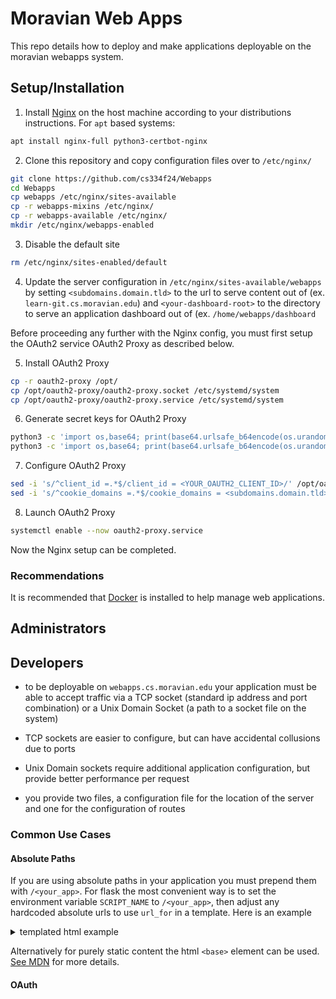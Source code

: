 # Moravian Web Apps

This repo details how to deploy and make applications deployable on the moravian webapps system.

## Setup/Installation

1. Install [Nginx](https://github.com/nginx/nginx?tab=readme-ov-file#downloading-and-installing) on the host machine according to your distributions instructions. For `apt` based systems:

```bash
apt install nginx-full python3-certbot-nginx
```

2. Clone this repository and copy configuration files over to `/etc/nginx/`

```bash
git clone https://github.com/cs334f24/Webapps
cd Webapps
cp webapps /etc/nginx/sites-available
cp -r webapps-mixins /etc/nginx/
cp -r webapps-available /etc/nginx/
mkdir /etc/nginx/webapps-enabled
```

3. Disable the default site

```bash
rm /etc/nginx/sites-enabled/default
```

4. Update the server configuration in `/etc/nginx/sites-available/webapps` by setting `<subdomains.domain.tld>` to the url to serve content out of (ex. `learn-git.cs.moravian.edu`) and `<your-dashboard-root>` to the directory to serve an application dashboard out of (ex. `/home/webapps/dashboard`

Before proceeding any further with the Nginx config, you must first setup the OAuth2 service OAuth2 Proxy as described below.

5. Install OAuth2 Proxy

```bash
cp -r oauth2-proxy /opt/
cp /opt/oauth2-proxy/oauth2-proxy.socket /etc/systemd/system
cp /opt/oauth2-proxy/oauth2-proxy.service /etc/systemd/system
```

6. Generate secret keys for OAuth2 Proxy

```bash
python3 -c 'import os,base64; print(base64.urlsafe_b64encode(os.urandom(32)).decode())' > /opt/oauth2-proxy/oauth_client_secret.env
python3 -c 'import os,base64; print(base64.urlsafe_b64encode(os.urandom(32)).decode())' > /opt/oauth2-proxy/secure_cookie_secret.env
```

7. Configure OAuth2 Proxy

```bash
sed -i 's/^client_id =.*$/client_id = <YOUR_OAUTH2_CLIENT_ID>/' /opt/oauth2-proxy/config/oauth2-proxy.cfg
sed -i 's/^cookie_domains =.*$/cookie_domains = <subdomains.domain.tld>/' /opt/oauth2-proxy/config/oauth2-proxy.cfg
```

8. Launch OAuth2 Proxy

```bash
systemctl enable --now oauth2-proxy.service
```

Now the Nginx setup can be completed.

### Recommendations

It is recommended that [Docker](https://www.docker.com/) is installed to help manage web applications.

## Administrators

## Developers

* to be deployable on `webapps.cs.moravian.edu` your application must be able to accept traffic via a TCP socket (standard ip address and port combination) or a Unix Domain Socket (a path to a socket file on the system)
* TCP sockets are easier to configure, but can have accidental collusions due to ports
* Unix Domain sockets require additional application configuration, but provide better performance per request

* you provide two files, a configuration file for the location of the server and one for the configuration of routes


### Common Use Cases

#### Absolute Paths

If you are using absolute paths in your application you must prepend them with `/<your_app>`.
For flask the most convenient way is to set the environment variable `SCRIPT_NAME` to `/<your_app>`, then adjust any hardcoded absolute urls to use `url_for` in a template.
Here is an example

<details>
<summary>templated html example</summary>

```html
<html lang="en">
<head>
    <meta charset="UTF-8">
    <meta name="viewport" content="width=device-width, initial-scale=1.0">
    <link rel="stylesheet" type="text/css" href="{{ url_for('static', filename='style.css') }}">
    <!-- DO NOT DO THIS <link rel="stylesheet" type="text/css" href="/static/style.css"> -->
    <!-- Remote resources do not need to be adjusted -->
    <script src="https://cdn.jsdelivr.net/npm/chart.js"></script>
</head>
<body>
...
</body>
```


</details>

Alternatively for purely static content the html `<base>` element can be used.
[See MDN](https://developer.mozilla.org/en-US/docs/Web/HTML/Element/base) for more details.

#### OAuth

